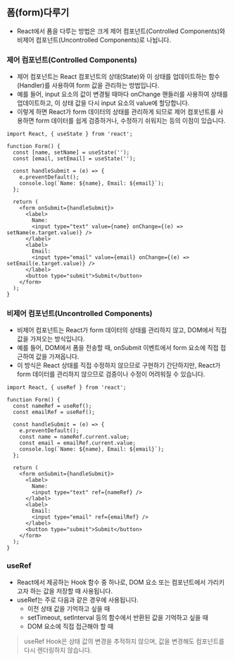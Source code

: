 ## 폼(form)다루기

- React에서 폼을 다루는 방법은 크게 제어 컴포넌트(Controlled Components)와 비제어 컴포넌트(Uncontrolled Components)로 나뉩니다.

### 제어 컴포넌트(Controlled Components)

- 제어 컴포넌트는 React 컴포넌트의 상태(State)와 이 상태를 업데이트하는 함수(Handler)를 사용하여 form 값을 관리하는 방법입니다.
- 예를 들어, input 요소의 값이 변경될 때마다 onChange 핸들러를 사용하여 상태를 업데이트하고, 이 상태 값을 다시 input 요소의 value에 할당합니다. 
- 이렇게 하면 React가 form 데이터의 상태를 관리하게 되므로 제어 컴포넌트를 사용하면 form 데이터를 쉽게 검증하거나, 수정하기 쉬워지는 등의 이점이 있습니다.

```
import React, { useState } from 'react';

function Form() {
  const [name, setName] = useState('');
  const [email, setEmail] = useState('');

  const handleSubmit = (e) => {
    e.preventDefault();
    console.log(`Name: ${name}, Email: ${email}`);
  };

  return (
    <form onSubmit={handleSubmit}>
      <label>
        Name:
        <input type="text" value={name} onChange={(e) => setName(e.target.value)} />
      </label>
      <label>
        Email:
        <input type="email" value={email} onChange={(e) => setEmail(e.target.value)} />
      </label>
      <button type="submit">Submit</button>
    </form>
  );
}
```

### 비제어 컴포넌트(Uncontrolled Components)

- 비제어 컴포넌트는 React가 form 데이터의 상태를 관리하지 않고, DOM에서 직접 값을 가져오는 방식입니다. 
- 예를 들어, DOM에서 폼을 전송할 때, onSubmit 이벤트에서 form 요소에 직접 접근하여 값을 가져옵니다. 
- 이 방식은 React 상태를 직접 수정하지 않으므로 구현하기 간단하지만, React가 form 데이터를 관리하지 않으므로 검증이나 수정이 어려워질 수 있습니다.

```
import React, { useRef } from 'react';

function Form() {
  const nameRef = useRef();
  const emailRef = useRef();

  const handleSubmit = (e) => {
    e.preventDefault();
    const name = nameRef.current.value;
    const email = emailRef.current.value;
    console.log(`Name: ${name}, Email: ${email}`);
  };

  return (
    <form onSubmit={handleSubmit}>
      <label>
        Name:
        <input type="text" ref={nameRef} />
      </label>
      <label>
        Email:
        <input type="email" ref={emailRef} />
      </label>
      <button type="submit">Submit</button>
    </form>
  );
}
```

### useRef

- React에서 제공하는 Hook 함수 중 하나로, DOM 요소 또는 컴포넌트에서 가리키고자 하는 값을 저장할 때 사용됩니다.
- useRef는 주로 다음과 같은 경우에 사용됩니다.
  - 이전 상태 값을 기억하고 싶을 때
  - setTimeout, setInterval 등의 함수에서 반환된 값을 기억하고 싶을 때
  - DOM 요소에 직접 접근해야 할 때

> useRef Hook은 상태 값의 변경을 추적하지 않으며, 값을 변경해도 컴포넌트를 다시 렌더링하지 않습니다. 